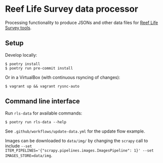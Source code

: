 # Reef Life Survey data processor

Processing functionality to produce JSONs and other data files for
[Reef Life Survey tools](https://yanirseroussi.com/tags/reef-life-survey/).

## Setup

Develop locally:

    $ poetry install
    $ poetry run pre-commit install

Or in a VirtualBox (with continuous rsyncing of changes):

    $ vagrant up && vagrant rysnc-auto

## Command line interface

Run `rls-data` for available commands:

    $ poetry run rls-data --help

See `.github/workflows/update-data.yml` for the update flow example.

Images can be downloaded to `data/img/` by changing the `scrapy` call to include
`--set ITEM_PIPELINES='{"scrapy.pipelines.images.ImagesPipeline": 1}' --set IMAGES_STORE=data/img`.
